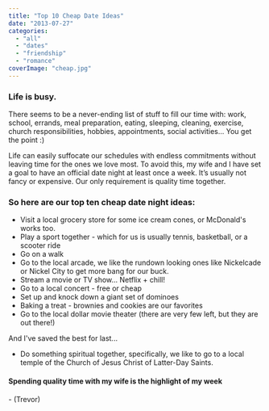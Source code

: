 ```yaml
---
title: "Top 10 Cheap Date Ideas"
date: "2013-07-27"
categories: 
  - "all"
  - "dates"
  - "friendship"
  - "romance"
coverImage: "cheap.jpg"
---
```


### Life is busy.

There seems to be a never-ending list of stuff to fill our time with: work, school, errands, meal preparation, eating, sleeping, cleaning, exercise, church responsibilities, hobbies, appointments, social activities... You get the point :)

Life can easily suffocate our schedules with endless commitments without leaving time for the ones we love most. To avoid this, my wife and I have set a goal to have an official date night at least once a week. It’s usually not fancy or expensive. Our only requirement is quality time together.

### So here are our top ten cheap date night ideas:

- Visit a local grocery store for some ice cream cones, or McDonald's works too.
- Play a sport together - which for us is usually tennis, basketball, or a scooter ride
- Go on a walk
- Go to the local arcade, we like the rundown looking ones like Nickelcade or Nickel City to get more bang for our buck.
- Stream a movie or TV show... Netflix + chill!
- Go to a local concert - free or cheap
- Set up and knock down a giant set of dominoes
- Baking a treat - brownies and cookies are our favorites
- Go to the local dollar movie theater (there are very few left, but they are out there!)

And I've saved the best for last...

- Do something spiritual together, specifically, we like to go to a local temple of the Church of Jesus Christ of Latter-Day Saints.

#### Spending quality time with my wife is the highlight of my week

\- (Trevor)
